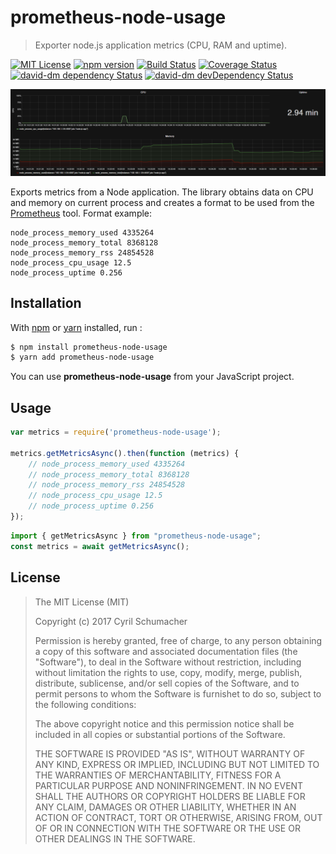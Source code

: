 # prometheus-node-usage

> Exporter node.js application metrics (CPU, RAM and uptime).

[![MIT License][license-image]][license-url]
[![npm version][npmjs-image]][npmjs-url]
[![Build Status][travis-image]][travis-url]
[![Coverage Status][coveralls-image]][coveralls-url]
[![david-dm dependency Status][david-image]][david-url]
[![david-dm devDependency Status][david-dev-dependencies-image]][david-dev-dependencies-url]

![Metrics from Grafana](metrics.png)

Exports metrics from a Node application. The library obtains data on CPU and memory on current process and creates a format to be used from the [Prometheus](https://prometheus.io/) tool. Format example:

    node_process_memory_used 4335264
    node_process_memory_total 8368128
    node_process_memory_rss 24854528
    node_process_cpu_usage 12.5
    node_process_uptime 0.256

## Installation

With [npm](https://npmjs.org/) or [yarn](https//:yarnpkg.com/) installed, run :

```bash
$ npm install prometheus-node-usage
$ yarn add prometheus-node-usage
```

You can use **prometheus-node-usage** from your JavaScript project.

## Usage

```javascript
var metrics = require('prometheus-node-usage');

metrics.getMetricsAsync().then(function (metrics) {
    // node_process_memory_used 4335264
    // node_process_memory_total 8368128
    // node_process_memory_rss 24854528
    // node_process_cpu_usage 12.5
    // node_process_uptime 0.256
});
```

```typescript
import { getMetricsAsync } from "prometheus-node-usage";
const metrics = await getMetricsAsync();
```
## License

> The MIT License (MIT)
>
> Copyright (c) 2017 Cyril Schumacher
>
> Permission is hereby granted, free of charge, to any person obtaining a copy
> of this software and associated documentation files (the "Software"), to deal
> in the Software without restriction, including without limitation the rights
> to use, copy, modify, merge, publish, distribute, sublicense, and/or sell
> copies of the Software, and to permit persons to whom the Software is
> furnishet to do so, subject to the following conditions:
>
> The above copyright notice and this permission notice shall be included in
> all copies or substantial portions of the Software.
>
> THE SOFTWARE IS PROVIDED "AS IS", WITHOUT WARRANTY OF ANY KIND, EXPRESS
> OR IMPLIED, INCLUDING BUT NOT LIMITED TO THE WARRANTIES OF MERCHANTABILITY,
> FITNESS FOR A PARTICULAR PURPOSE AND NONINFRINGEMENT. IN NO EVENT SHALL
> THE AUTHORS OR COPYRIGHT HOLDERS BE LIABLE FOR ANY CLAIM, DAMAGES OR OTHER
> LIABILITY, WHETHER IN AN ACTION OF CONTRACT, TORT OR OTHERWISE, ARISING FROM,
> OUT OF OR IN CONNECTION WITH THE SOFTWARE OR THE USE OR OTHER DEALINGS IN
> THE SOFTWARE.

[license-image]: http://img.shields.io/badge/license-MIT-blue.svg?style=flat
[license-url]: LICENSE
[npmjs-image]: https://badge.fury.io/js/prometheus-node-usage.svg
[npmjs-url]: https://www.npmjs.com/package/prometheus-node-usage
[travis-image]: https://travis-ci.org/cyrilschumacher/prometheus-node-usage.svg
[travis-url]: https://travis-ci.org/cyrilschumacher/prometheus-node-usage
[coveralls-image]: https://coveralls.io/repos/github/cyrilschumacher/prometheus-node-usage/badge.svg?branch=master
[coveralls-url]: https://coveralls.io/github/cyrilschumacher/prometheus-node-usage?branch=master
[david-dev-dependencies-image]: https://david-dm.org/cyrilschumacher/prometheus-node-usage/dev-status.svg
[david-dev-dependencies-url]: https://david-dm.org/cyrilschumacher/prometheus-node-usage#info=devDependencies
[david-image]: https://david-dm.org/cyrilschumacher/prometheus-node-usage.svg
[david-url]: https://david-dm.org/cyrilschumacher/prometheus-node-usage